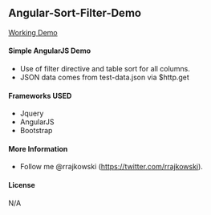 ## Angular-Sort-Filter-Demo
[Working Demo](http://rubenrajkowski.com/angular-sort-filter/)



#### Simple AngularJS Demo
 * Use of filter directive and table sort for all columns.
 * JSON data comes from test-data.json via $http.get

#### Frameworks USED
* Jquery
* AngularJS
* Bootstrap

#### More Information
  * Follow me @rrajkowski (https://twitter.com/rrajkowski).

#### License
N/A

